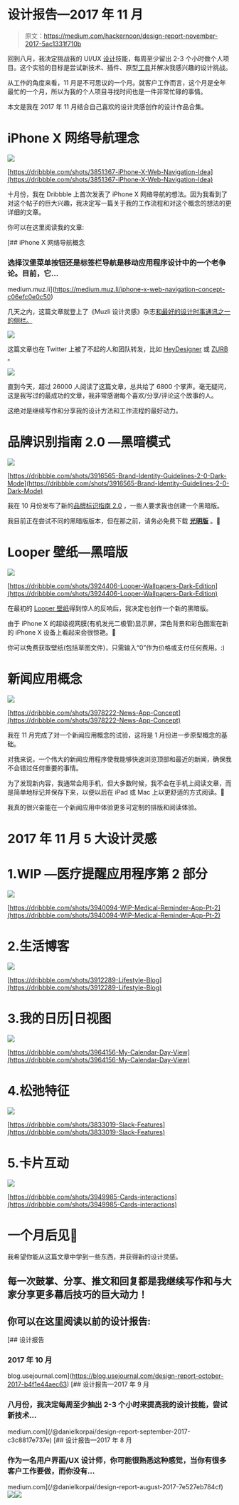 # 设计报告—2017 年 11 月

> 原文：<https://medium.com/hackernoon/design-report-november-2017-5ac1331f710b>

回到八月，我决定挑战我的 UI/UX [设计](https://hackernoon.com/tagged/design)技能，每周至少留出 2-3 个小时做个人项目。这个实验的目标是尝试新技术、插件、原型[工具](https://hackernoon.com/tagged/tools)并解决我感兴趣的设计挑战。

从工作的角度来看，11 月是不可思议的一个月。就客户工作而言，这个月是全年最忙的一个月，所以为我的个人项目寻找时间也是一件非常忙碌的事情。

本文是我在 2017 年 11 月结合自己喜欢的设计灵感创作的设计作品合集。

# iPhone X 网络导航理念

[![](img/02743fade20dd9fbd4346e221d8ced93.png)](https://dribbble.com/shots/3851367-iPhone-X-Web-Navigation-Idea)

[https://dribbble.com/shots/3851367-iPhone-X-Web-Navigation-Idea](https://dribbble.com/shots/3851367-iPhone-X-Web-Navigation-Idea)

十月份，我在 Dribbble 上首次发表了 iPhone X 网络导航的想法。因为我看到了对这个帖子的巨大兴趣，我决定写一篇关于我的工作流程和对这个概念的想法的更详细的文章。

你可以在这里阅读我的文章:

[](https://medium.muz.li/iphone-x-web-navigation-concept-c06efc0e0c50) [## iPhone X 网络导航概念

### 选择汉堡菜单按钮还是标签栏导航是移动应用程序设计中的一个老争论。目前，它…

medium.muz.li](https://medium.muz.li/iphone-x-web-navigation-concept-c06efc0e0c50) 

几天之内，这篇文章就登上了《Muzli 设计灵感》杂志[和最好的设计时事通讯之一的](https://medium.muz.li)[侧栏。](https://sidebar.io/?after=2017-11-07&before=2017-11-07)

[![](img/a9e0bc80407ef6fe5d7894ef0c0c9202.png)](https://sidebar.io/?after=2017-11-07&before=2017-11-07)

这篇文章也在 Twitter 上被了不起的人和团队转发，比如 [HeyDesigner](https://twitter.com/HeyDesigner) 或 [ZURB](https://twitter.com/ZURB) 。

![](img/539a515c3aa50396b6095ac50ecfdd64.png)

直到今天，超过 26000 人阅读了这篇文章，总共给了 6800 个掌声。毫无疑问，这是我写过的最成功的文章，我非常感谢每个喜欢/分享/评论这个故事的人。

这绝对是继续写作和分享我的设计方法和工作流程的最好动力。

# 品牌识别指南 2.0 —黑暗模式

[![](img/c5a68987e8ce7af20e68ed49c8b2a1e4.png)](https://dribbble.com/shots/3916565-Brand-Identity-Guidelines-2-0-Dark-Mode)

[https://dribbble.com/shots/3916565-Brand-Identity-Guidelines-2-0-Dark-Mode](https://dribbble.com/shots/3916565-Brand-Identity-Guidelines-2-0-Dark-Mode)

我在 10 月份发布了新的[品牌标识指南 2.0](https://dribbble.com/shots/3907511-Brand-Identity-Guidelines-2-0) ，一些人要求我也创建一个黑暗版。

我目前正在尝试不同的黑暗版版本，但在那之前，请务必免费下载 [**光明版**](https://dribbble.com/shots/3907511-Brand-Identity-Guidelines-2-0) 。👊

# Looper 壁纸—黑暗版

[![](img/6ce6dcc9b94ad43cdadac2d47684f6d0.png)](https://dribbble.com/shots/3924406-Looper-Wallpapers-Dark-Edition)

[https://dribbble.com/shots/3924406-Looper-Wallpapers-Dark-Edition](https://dribbble.com/shots/3924406-Looper-Wallpapers-Dark-Edition)

在最初的 [Looper 壁纸](https://dribbble.com/shots/3717682-Looper-Wallpapers)得到惊人的反响后，我决定也创作一个新的黑暗版。

由于 iPhone X 的超级视网膜(有机发光二极管)显示屏，深色背景和彩色图案在新的 iPhone X 设备上看起来会很惊艳。🎉

你可以免费获取壁纸(包括草图文件)，只需输入“0”作为价格或支付任何费用。:)

# 新闻应用概念

[![](img/7513887c6a27886568ff4e2488e8cc93.png)](https://dribbble.com/shots/3978222-News-App-Concept)

[https://dribbble.com/shots/3978222-News-App-Concept](https://dribbble.com/shots/3978222-News-App-Concept)

我在 11 月完成了对一个新闻应用概念的试验，这将是 1 月份进一步原型概念的基础。

对我来说，一个伟大的新闻应用程序使我能够快速浏览顶部和最近的新闻，确保我不会错过任何重要的事情。

为了发现新内容，我通常会用手机，但大多数时候，我不会在手机上阅读文章，而是简单地标记并保存下来，以便以后在 iPad 或 Mac 上以更舒适的方式阅读。📖

我真的很兴奋能在一个新闻应用中体验更多可定制的排版和阅读体验。

# 2017 年 11 月 5 大设计灵感

# 1.WIP —医疗提醒应用程序第 2 部分

![](img/20f76d67bb68be4d88175ff9a9fd0faf.png)

[https://dribbble.com/shots/3940094-WIP-Medical-Reminder-App-Pt-2](https://dribbble.com/shots/3940094-WIP-Medical-Reminder-App-Pt-2)

# 2.生活博客

![](img/475fd9ad3bcb0260cfa325661223dd53.png)

[https://dribbble.com/shots/3912289-Lifestyle-Blog](https://dribbble.com/shots/3912289-Lifestyle-Blog)

# 3.我的日历|日视图

![](img/0b3c32e7ef346cd338b1045841110c5f.png)

[https://dribbble.com/shots/3964156-My-Calendar-Day-View](https://dribbble.com/shots/3964156-My-Calendar-Day-View)

# 4.松弛特征

![](img/ddd055989abe4cdf94fd9028c265b50d.png)

[https://dribbble.com/shots/3833019-Slack-Features](https://dribbble.com/shots/3833019-Slack-Features)

# 5.卡片互动

![](img/e644e635bef11eb20e1beba5f31ed977.png)

[https://dribbble.com/shots/3949985-Cards-interactions](https://dribbble.com/shots/3949985-Cards-interactions)

# 一个月后见👋

我希望你能从这篇文章中学到一些东西，并获得新的设计灵感。

## 每一次鼓掌、分享、推文和回复都是我继续写作和与大家分享更多幕后技巧的巨大动力！

## 你可以在这里阅读以前的设计报告:

[](https://blog.usejournal.com/design-report-october-2017-b4f1e44aec63) [## 设计报告

### 2017 年 10 月

blog.usejournal.com](https://blog.usejournal.com/design-report-october-2017-b4f1e44aec63) [](/@danielkorpai/design-report-september-2017-c3c8817e737e) [## 设计报告—2017 年 9 月

### 八月份，我决定每周至少抽出 2-3 个小时来提高我的设计技能，尝试新技术…

medium.com](/@danielkorpai/design-report-september-2017-c3c8817e737e) [](/@danielkorpai/design-report-august-2017-7e527eb784cf) [## 设计报告—2017 年 8 月

### 作为一名用户界面/UX 设计师，你可能很熟悉这种感觉，当你有很多客户工作要做，而你没有…

medium.com](/@danielkorpai/design-report-august-2017-7e527eb784cf) [![](img/13f9a127a74b5fde04bbc29bb7871df9.png)](https://dribbble.com/danielkorpai)[![](img/409d179cc1388002d492826b501b965a.png)](http://twitter.com/danielkorpai)
